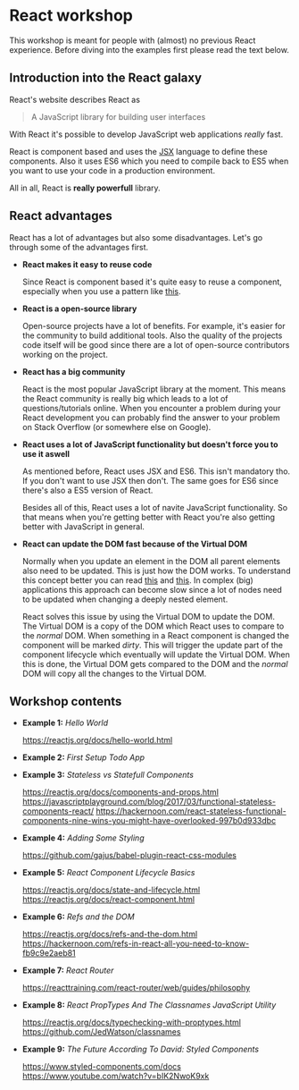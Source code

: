 # React workshop

This workshop is meant for people with (almost) no previous React experience. Before diving into the examples first please read the text below.

## Introduction into the React galaxy

React's website describes React as 

> A JavaScript library for building user interfaces

With React it's possible to develop JavaScript web applications *really* fast. 

React is component based and uses the [JSX](https://jsx.github.io/) language to define these components. Also it uses ES6 which you need to compile back to ES5 when you want to use your code in a production environment.

All in all, React is **really powerfull** library.

## React advantages

React has a lot of advantages but also some disadvantages. Let's go through some of the advantages first.

- **React makes it easy to reuse code**

  Since React is component based it's quite easy to reuse a component, especially when you use a pattern like [this](https://medium.com/@dan_abramov/smart-and-dumb-components-7ca2f9a7c7d0).

- **React is a open-source library**

  Open-source projects have a lot of benefits. For example, it's easier for the community to build additional tools. Also the quality of the projects code itself will be good since there are a lot of open-source contributors working on the project.

- **React has a big community**

  React is the most popular JavaScript library at the moment. This means the React community is really big which leads to a lot of questions/tutorials online. When you encounter a problem during your React development you can probably find the answer to your problem on Stack Overflow (or somewhere else on Google).

- **React uses a lot of JavaScript functionality but doesn't force you to use it aswell**

  As mentioned before, React uses JSX and ES6. This isn't mandatory tho. If you don't want to use JSX then don't. The same goes for ES6 since there's also a ES5 version of React.

  Besides all of this, React uses a lot of navite JavaScript functionality. So that means when you're getting better with React you're also getting better with JavaScript in general.
  
- **React can update the DOM fast because of the Virtual DOM**

  Normally when you update an element in the DOM all parent elements also need to be updated. This is just how the DOM works. To understand this concept better you can read [this](https://developer.mozilla.org/en-US/docs/Introduction_to_Layout_in_Mozilla) and [this](http://taligarsiel.com/Projects/howbrowserswork1.htm#Parsing_general). In complex (big) applications this approach can become slow since a lot of nodes need to be updated when changing a deeply nested element.

  React solves this issue by using the Virtual DOM to update the DOM. The Virtual DOM is a copy of the DOM which React uses to compare to the *normal* DOM. When something in a React component is changed the component will be marked *dirty*. This will trigger the update part of the component lifecycle which eventually will update the Virtual DOM. When this is done, the Virtual DOM gets compared to the DOM and the *normal* DOM will copy all the changes to the Virtual DOM.

## Workshop contents

- **Example 1:** *Hello World*

  https://reactjs.org/docs/hello-world.html
 
- **Example 2:** *First Setup Todo App*
- **Example 3:** *Stateless vs Statefull Components*

  https://reactjs.org/docs/components-and-props.html
  https://javascriptplayground.com/blog/2017/03/functional-stateless-components-react/
  https://hackernoon.com/react-stateless-functional-components-nine-wins-you-might-have-overlooked-997b0d933dbc
  
- **Example 4:** *Adding Some Styling*

  https://github.com/gajus/babel-plugin-react-css-modules
  
- **Example 5:** *React Component Lifecycle Basics*

  https://reactjs.org/docs/state-and-lifecycle.html
  https://reactjs.org/docs/react-component.html
  
- **Example 6:** *Refs and the DOM*
  
  https://reactjs.org/docs/refs-and-the-dom.html
  https://hackernoon.com/refs-in-react-all-you-need-to-know-fb9c9e2aeb81
  
- **Example 7:** *React Router*

  https://reacttraining.com/react-router/web/guides/philosophy
  
- **Example 8:** *React PropTypes And The Classnames JavaScript Utility*

  https://reactjs.org/docs/typechecking-with-proptypes.html
  https://github.com/JedWatson/classnames
  
- **Example 9:** *The Future According To David: Styled Components*

  https://www.styled-components.com/docs
  https://www.youtube.com/watch?v=bIK2NwoK9xk

